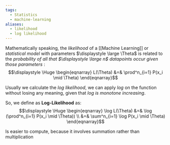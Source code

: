 ```yaml
---
tags:
  - Statistics
  - machine-learning
aliases:
  - likelihood
  - log likelihood
---
```

Mathematically speaking, the *likelihood* of a [[Machine Learning]] or *statistical model* with parameters $\displaystyle \large \Theta$ is related to the *probability of all that $\displaystyle \large n$ datapoints occur given those parameters* :
$$\displaystyle \Huge \begin{eqnarray} 
L(\Theta) &=& \prod^n_{i=1} P(x_i \mid \Theta) 
\end{eqnarray}$$

Usually we calculate the *log likelihood*, we can apply *log* on the function without losing any meaning, given that *log is monotone increasing*. 

So, we define as **Log-Likelihood** as:
$$\displaystyle \Huge \begin{eqnarray} 
\log L(\Theta) &=& \log (\prod^n_{i=1} P(x_i \mid \Theta)) \\
&=& \sum^n_{i=1} \log P(x_i \mid \Theta)
\end{eqnarray}$$

Is easier to compute, because it involves summation rather than multiplication